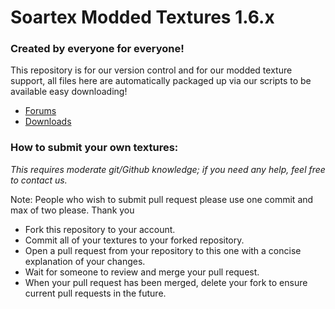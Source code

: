 # Soartex Modded Textures 1.6.x

### Created by everyone for everyone!

This repository is for our version control and for our modded texture support, all files here are automatically packaged
up via our scripts to be available easy downloading!

- [Forums](http://soartex.net/community/)
- [Downloads](http://soartex.net/downloads/)

### How to submit your own textures:

_This requires moderate git/Github knowledge; if you need any help, feel free to contact us._

Note: People who wish to submit pull request please use one commit and max of two please. Thank you

* Fork this repository to your account.
* Commit all of your textures to your forked repository.
* Open a pull request from your repository to this one with a concise explanation of your changes.
* Wait for someone to review and merge your pull request.
* When your pull request has been merged, delete your fork to ensure current pull requests in the future.
